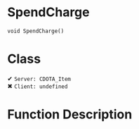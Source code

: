 # SpendCharge
```
void SpendCharge()
```
# Class
✔ `Server: CDOTA_Item`  
✖ `Client: undefined`  

# Function Description

